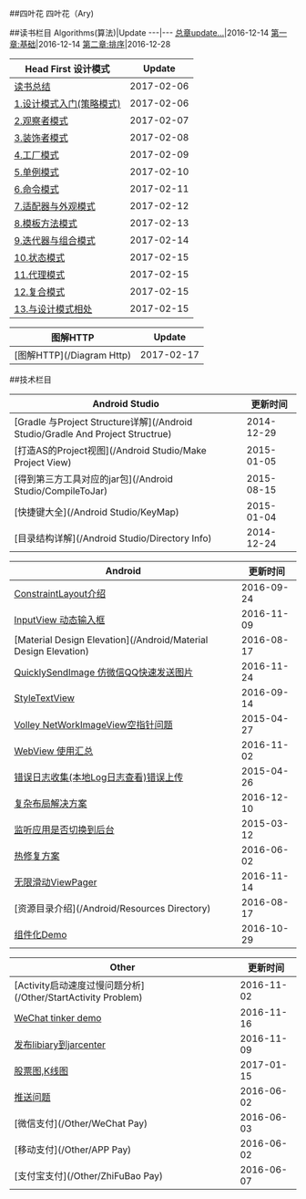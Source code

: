 ##四叶花
四叶花（Ary)


##读书栏目
Algorithms(算法)|Update
---|---
[总章update...](/Algorithms/readme.md)|2016-12-14
[第一章:基础](/Algorithms/chapter1/readme.md)|2016-12-14
[第二章:排序](/Algorithms/chapter2/readme.md)|2016-12-28


Head First 设计模式|Update
---|---
[读书总结](https://github.com/siyehua/DesignPatterns)|2017-02-06
[1.设计模式入门(策略模式)](https://github.com/siyehua/DesignPatterns/tree/master/code/src/main/java/com/siyehua/chapter1)|2017-02-06
[2.观察者模式](https://github.com/siyehua/DesignPatterns/tree/master/code/src/main/java/com/siyehua/chapter2)|2017-02-07
[3.装饰者模式](https://github.com/siyehua/DesignPatterns/tree/master/code/src/main/java/com/siyehua/chapter3)|2017-02-08
[4.工厂模式](https://github.com/siyehua/DesignPatterns/tree/master/code/src/main/java/com/siyehua/chapter4)|2017-02-09
[5.单例模式](https://github.com/siyehua/DesignPatterns/tree/master/code/src/main/java/com/siyehua/chapter5)|2017-02-10
[6.命令模式](https://github.com/siyehua/DesignPatterns/tree/master/code/src/main/java/com/siyehua/chapter6)|2017-02-11
[7.适配器与外观模式](https://github.com/siyehua/DesignPatterns/tree/master/code/src/main/java/com/siyehua/chapter7)|2017-02-12
[8.模板方法模式](https://github.com/siyehua/DesignPatterns/tree/master/code/src/main/java/com/siyehua/chapter8)|2017-02-13
[9.迭代器与组合模式](https://github.com/siyehua/DesignPatterns/tree/master/code/src/main/java/com/siyehua/chapter9)|2017-02-14
[10.状态模式](https://github.com/siyehua/DesignPatterns/tree/master/code/src/main/java/com/siyehua/chapter10)|2017-02-15
[11.代理模式](https://github.com/siyehua/DesignPatterns/tree/master/code/src/main/java/com/siyehua/chapter11)|2017-02-15
[12.复合模式](https://github.com/siyehua/DesignPatterns/tree/master/code/src/main/java/com/siyehua/chapter12)|2017-02-15
[13.与设计模式相处](https://github.com/siyehua/DesignPatterns/tree/master/code/src/main/java/com/siyehua/chapter13)|2017-02-15


图解HTTP|Update
---|---
[图解HTTP](/Diagram Http)|2017-02-17

##技术栏目

Android Studio|更新时间
---|---
[Gradle 与Project Structure详解](/Android Studio/Gradle And Project Structrue)|2014-12-29
[打造AS的Project视图](/Android Studio/Make Project View)|2015-01-05
[得到第三方工具对应的jar包](/Android Studio/CompileToJar)|2015-08-15
[快捷键大全](/Android Studio/KeyMap)|2015-01-04
[目录结构详解](/Android Studio/Directory Info)|2014-12-24


Android |更新时间
---|---
[ConstraintLayout介绍](/Android/ConstraintLayout)|2016-09-24
[InputView 动态输入框](https://github.com/siyehua/InputView)|2016-11-09
[Material Design Elevation](/Android/Material Design Elevation)|2016-08-17
[QuicklySendImage 仿微信QQ快速发送图片](https://github.com/siyehua/QuicklySendImage)|2016-11-24
[StyleTextView](https://github.com/siyehua/StyleTextView)|2016-09-14
[Volley NetWorkImageView空指针问题](/Android/NetWorkImageView_Pointer)|2015-04-27
[WebView 使用汇总](/Android/WebViewNotice)|2016-11-02
[错误日志收集(本地Log日志查看)错误上传](/Android/ErrorHelper)|2015-04-26
[复杂布局解决方案](/Android/DrawComplexView)|2016-12-10
[监听应用是否切换到后台](/Android/AppIsBackground)|2015-03-12
[热修复方案](/Android/HotFix)|2016-06-02
[无限滑动ViewPager](https://github.com/siyehua/InfiniteViewPager)|2016-11-14
[资源目录介绍](/Android/Resources Directory)|2016-08-17
[组件化Demo](https://github.com/siyehua/MyApplication)|2016-10-29

Other|更新时间
---|---
[Activity启动速度过慢问题分析](/Other/StartActivity Problem)|2016-11-02
[WeChat tinker demo](https://github.com/siyehua/WeChatHotFixDemo)|2016-11-16
[发布libiary到jarcenter](/Other/Jarcenter)|2016-11-09
[股票图,K线图](https://github.com/siyehua/KLineGraph)|2017-01-15
[推送问题](/Other/PushProblem)|2016-06-02
[微信支付](/Other/WeChat Pay)|2016-06-03
[移动支付](/Other/APP Pay)|2016-06-02
[支付宝支付](/Other/ZhiFuBao Pay)|2016-06-07
